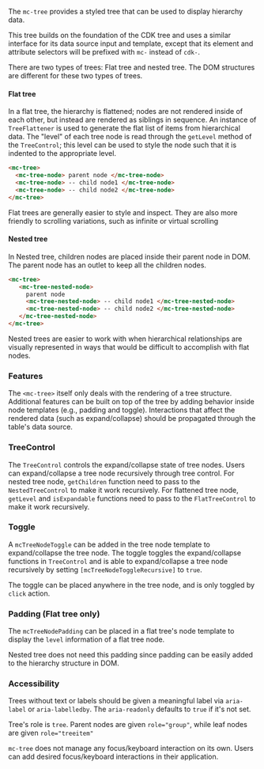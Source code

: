 The `mc-tree` provides a styled tree that can be used to display hierarchy
data.

This tree builds on the foundation of the CDK tree and uses a similar interface for its
data source input and template, except that its element and attribute selectors will be prefixed
with `mc-` instead of `cdk-`.

There are two types of trees: Flat tree and nested tree. The DOM structures are different for these
two types of trees.

#### Flat tree
In a flat tree, the hierarchy is flattened; nodes are not rendered inside of each other,
but instead are rendered as siblings in sequence. An instance of `TreeFlattener` is
used to generate the flat list of items from hierarchical data. The "level" of each tree
node is read through the `getLevel` method of the `TreeControl`; this level can be
used to style the node such that it is indented to the appropriate level.


```html
<mc-tree>
  <mc-tree-node> parent node </mc-tree-node>
  <mc-tree-node> -- child node1 </mc-tree-node>
  <mc-tree-node> -- child node2 </mc-tree-node>
</mc-tree>
```

<!-- example(tree-flat-overview) -->

Flat trees are generally easier to style and inspect. They are also more friendly to
scrolling variations, such as infinite or virtual scrolling

<!--TODO(tinayuangao): Add a flat tree example here -->

#### Nested tree
In Nested tree, children nodes are placed inside their parent node in DOM. The parent node has an
outlet to keep all the children nodes.

```html
<mc-tree>
   <mc-tree-nested-node>
     parent node
     <mc-tree-nested-node> -- child node1 </mc-tree-nested-node>
     <mc-tree-nested-node> -- child node2 </mc-tree-nested-node>
   </mc-tree-nested-node>
</mc-tree>
```

<!-- example(tree-nested-overview) -->

Nested trees are easier to work with when hierarchical relationships are visually
represented in ways that would be difficult to accomplish with flat nodes.

<!--TODO(tinayuangao): Add a nested tree example here -->

### Features

The `<mc-tree>` itself only deals with the rendering of a tree structure.
Additional features can be built on top of the tree by adding behavior inside node templates
(e.g., padding and toggle). Interactions that affect the
rendered data (such as expand/collapse) should be propagated through the table's data source.

### TreeControl

The `TreeControl` controls the expand/collapse state of tree nodes. Users can expand/collapse a tree
node recursively through tree control. For nested tree node, `getChildren` function need to pass to
the `NestedTreeControl` to make it work recursively. For flattened tree node, `getLevel` and
`isExpandable` functions need to pass to the `FlatTreeControl` to make it work recursively.

### Toggle

A `mcTreeNodeToggle` can be added in the tree node template to expand/collapse the tree node. The
toggle toggles the expand/collapse functions in `TreeControl` and is able to expand/collapse a
tree node recursively by setting `[mсTreeNodeToggleRecursive]` to `true`.

The toggle can be placed anywhere in the tree node, and is only toggled by `click` action.


### Padding (Flat tree only)

The `mcTreeNodePadding` can be placed in a flat tree's node template to display the `level`
information of a flat tree node.

Nested tree does not need this padding since padding can be easily added to the hierarchy
structure in DOM.


### Accessibility
Trees without text or labels should be given a meaningful label via `aria-label` or
`aria-labelledby`. The `aria-readonly` defaults to `true` if it's not set.

Tree's role is `tree`.
Parent nodes are given `role="group"`, while leaf nodes are given `role="treeitem"`

`mc-tree` does not manage any focus/keyboard interaction on its own. Users can add desired
focus/keyboard interactions in their application.
